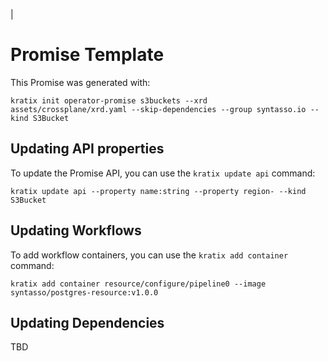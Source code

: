 |
  # Promise Template

  This Promise was generated with:

  ```
  kratix init operator-promise s3buckets --xrd assets/crossplane/xrd.yaml --skip-dependencies --group syntasso.io --kind S3Bucket
  ```

  ## Updating API properties

  To update the Promise API, you can use the `kratix update api` command:

  ```
  kratix update api --property name:string --property region- --kind S3Bucket
  ```

  ## Updating Workflows

  To add workflow containers, you can use the `kratix add container` command:

  ```
  kratix add container resource/configure/pipeline0 --image syntasso/postgres-resource:v1.0.0
  ```

  ## Updating Dependencies

  TBD
